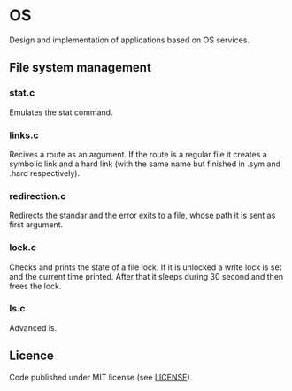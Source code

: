 # OS

 Design and implementation of applications based on OS services.
 
 
## File system management 


### stat.c

Emulates the stat command.


### links.c

Recives a route as an argument. If the route is a regular file it creates a symbolic link and a hard link (with the same name but finished in .sym and .hard respectively). 


### redirection.c

Redirects the standar and the error exits to a file, whose path it is sent as first argument.


### lock.c

Checks and prints the state of a file lock. If it is unlocked a write lock is set and the current time printed. After that it sleeps during 30 second and then frees the lock.


### ls.c

Advanced ls.


## Licence

Code published under MIT license (see [LICENSE](LICENSE)).